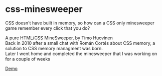 # css-minesweeper

CSS doesn't have built in memory, so how can a CSS only minesweeper game remember every click that you do?

A pure HTML/CSS MineSweeper, by Timo Huovinen  
Back in 2010 after a small chat with Román Cortés about CSS memory, a solution to CSS memory managment was born.  
Later I went home and completed the minesweeper that I was working on for a couple of weeks  

[Demo](https://thlib.github.io/css-minesweeper/)
